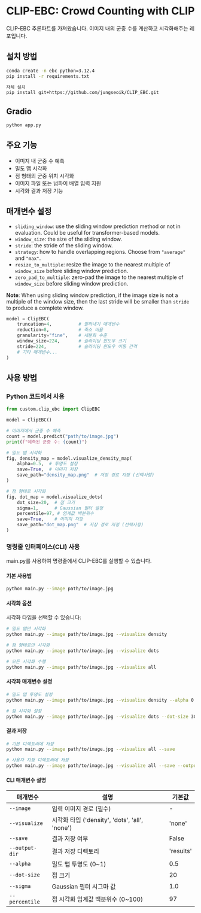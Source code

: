 # CLIP-EBC: Crowd Counting with CLIP

CLIP-EBC 추론파트를 가져왔습니다.
이미지 내의 군중 수를 계산하고 시각화해주는 레포입니다.

## 설치 방법

```bash
conda create -n ebc python=3.12.4
pip install -r requirements.txt
```

```bash
자체 설치
pip install git+https://github.com/jungseoik/CLIP_EBC.git
```

## Gradio
```bash
python app.py
```

## 주요 기능

- 이미지 내 군중 수 예측
- 밀도 맵 시각화
- 점 형태의 군중 위치 시각화
- 이미지 파일 또는 넘파이 배열 입력 지원
- 시각화 결과 저장 기능


## 매개변수 설정
- `sliding_window`: use the sliding window prediction method or not in evaluation. Could be useful for transformer-based models.
- `window_size`: the size of the sliding window.
- `stride`: the stride of the sliding window.
- `strategy`: how to handle overlapping regions. Choose from `"average"` and `"max"`.
- `resize_to_multiple`: resize the image to the nearest multiple of `window_size` before sliding window prediction.
- `zero_pad_to_multiple`: zero-pad the image to the nearest multiple of `window_size` before sliding window prediction.

**Note**: When using sliding window prediction, if the image size is not a multiple of the window size, then the last stride will be smaller than `stride` to produce a complete window.


```python
model = ClipEBC(
    truncation=4,          # 잘라내기 매개변수
    reduction=8,           # 축소 비율
    granularity="fine",    # 세분화 수준
    window_size=224,       # 슬라이딩 윈도우 크기
    stride=224,            # 슬라이딩 윈도우 이동 간격
    # 기타 매개변수...
)
```


## 사용 방법

### Python 코드에서 사용
```python
from custom.clip_ebc import ClipEBC

model = ClipEBC()

# 이미지에서 군중 수 예측
count = model.predict("path/to/image.jpg")
print(f"예측된 군중 수: {count}")

# 밀도 맵 시각화
fig, density_map = model.visualize_density_map(
    alpha=0.5,  # 투명도 설정
    save=True,  # 이미지 저장
    save_path="density_map.png"  # 저장 경로 지정 (선택사항)
)

# 점 형태로 시각화
fig, dot_map = model.visualize_dots(
    dot_size=20,  # 점 크기
    sigma=1,      # Gaussian 필터 설정
    percentile=97, # 임계값 백분위수
    save=True,    # 이미지 저장
    save_path="dot_map.png"  # 저장 경로 지정 (선택사항)
)
```

### 명령줄 인터페이스(CLI) 사용

main.py를 사용하여 명령줄에서 CLIP-EBC를 실행할 수 있습니다.

#### 기본 사용법

```bash
python main.py --image path/to/image.jpg
```

#### 시각화 옵션

시각화 타입을 선택할 수 있습니다:
```bash
# 밀도 맵만 시각화
python main.py --image path/to/image.jpg --visualize density

# 점 형태로만 시각화
python main.py --image path/to/image.jpg --visualize dots

# 모든 시각화 수행
python main.py --image path/to/image.jpg --visualize all
```

#### 시각화 매개변수 설정

```bash
# 밀도 맵 투명도 설정
python main.py --image path/to/image.jpg --visualize density --alpha 0.7

# 점 시각화 설정
python main.py --image path/to/image.jpg --visualize dots --dot-size 30 --sigma 1.5 --percentile 95
```

#### 결과 저장

```bash
# 기본 디렉토리에 저장
python main.py --image path/to/image.jpg --visualize all --save

# 사용자 지정 디렉토리에 저장
python main.py --image path/to/image.jpg --visualize all --save --output-dir my_results
```

#### CLI 매개변수 설명

| 매개변수 | 설명 | 기본값 |
|----------|------|---------|
| `--image` | 입력 이미지 경로 (필수) | - |
| `--visualize` | 시각화 타입 ('density', 'dots', 'all', 'none') | 'none' |
| `--save` | 결과 저장 여부 | False |
| `--output-dir` | 결과 저장 디렉토리 | 'results' |
| `--alpha` | 밀도 맵 투명도 (0~1) | 0.5 |
| `--dot-size` | 점 크기 | 20 |
| `--sigma` | Gaussian 필터 시그마 값 | 1.0 |
| `--percentile` | 점 시각화 임계값 백분위수 (0~100) | 97 |


